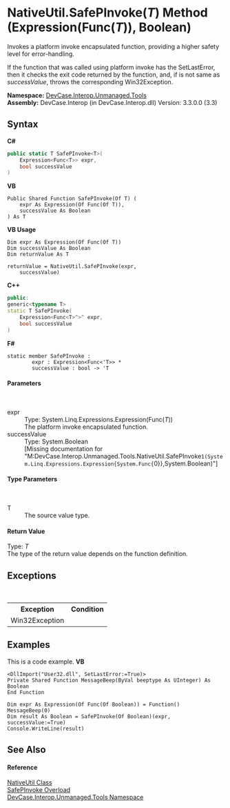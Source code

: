 # NativeUtil.SafePInvoke(*T*) Method (Expression(Func(*T*)), Boolean)
 

Invokes a platform invoke encapsulated function, providing a higher safety level for error-handling. 

 If the function that was called using platform invoke has the SetLastError, then it checks the exit code returned by the function, and, if is not same as *successValue*, throws the corresponding Win32Exception.

**Namespace:**&nbsp;<a href="N_DevCase_Interop_Unmanaged_Tools">DevCase.Interop.Unmanaged.Tools</a><br />**Assembly:**&nbsp;DevCase.Interop (in DevCase.Interop.dll) Version: 3.3.0.0 (3.3)

## Syntax

**C#**<br />
``` C#
public static T SafePInvoke<T>(
	Expression<Func<T>> expr,
	bool successValue
)

```

**VB**<br />
``` VB
Public Shared Function SafePInvoke(Of T) ( 
	expr As Expression(Of Func(Of T)),
	successValue As Boolean
) As T
```

**VB Usage**<br />
``` VB Usage
Dim expr As Expression(Of Func(Of T))
Dim successValue As Boolean
Dim returnValue As T

returnValue = NativeUtil.SafePInvoke(expr, 
	successValue)
```

**C++**<br />
``` C++
public:
generic<typename T>
static T SafePInvoke(
	Expression<Func<T>^>^ expr, 
	bool successValue
)
```

**F#**<br />
``` F#
static member SafePInvoke : 
        expr : Expression<Func<'T>> * 
        successValue : bool -> 'T 

```


#### Parameters
&nbsp;<dl><dt>expr</dt><dd>Type: System.Linq.Expressions.Expression(Func(*T*))<br />The platform invoke encapsulated function.</dd><dt>successValue</dt><dd>Type: System.Boolean<br />\[Missing <param name="successValue"/> documentation for "M:DevCase.Interop.Unmanaged.Tools.NativeUtil.SafePInvoke``1(System.Linq.Expressions.Expression{System.Func{``0}},System.Boolean)"\]</dd></dl>

#### Type Parameters
&nbsp;<dl><dt>T</dt><dd>The source value type.</dd></dl>

#### Return Value
Type: *T*<br />The type of the return value depends on the function definition.

## Exceptions
&nbsp;<table><tr><th>Exception</th><th>Condition</th></tr><tr><td>Win32Exception</td><td /></tr></table>

## Examples
This is a code example. 
**VB**<br />
``` VB
<DllImport("User32.dll", SetLastError:=True)>
Private Shared Function MessageBeep(ByVal beeptype As UInteger) As Boolean
End Function

Dim expr As Expression(Of Func(Of Boolean)) = Function() MessageBeep(0)
Dim result As Boolean = SafePInvoke(Of Boolean)(expr, successValue:=True)
Console.WriteLine(result)
```


## See Also


#### Reference
<a href="T_DevCase_Interop_Unmanaged_Tools_NativeUtil">NativeUtil Class</a><br /><a href="Overload_DevCase_Interop_Unmanaged_Tools_NativeUtil_SafePInvoke">SafePInvoke Overload</a><br /><a href="N_DevCase_Interop_Unmanaged_Tools">DevCase.Interop.Unmanaged.Tools Namespace</a><br />